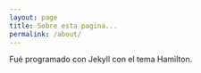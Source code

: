 ```yaml
---
layout: page
title: Sobre esta pagina...
permalink: /about/
---
```


Fué programado con Jekyll con el tema Hamilton.
